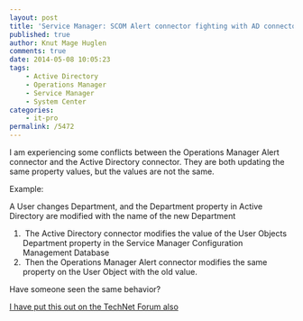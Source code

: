 ```yaml
---
layout: post
title: 'Service Manager: SCOM Alert connector fighting with AD connector?'
published: true
author: Knut Mage Huglen
comments: true
date: 2014-05-08 10:05:23
tags:
    - Active Directory
    - Operations Manager
    - Service Manager
    - System Center
categories:
    - it-pro
permalink: /5472
---
```

I am experiencing some conflicts between the Operations Manager Alert connector and the Active Directory connector. They are both updating the same property values, but the values are not the same.

Example:

A User changes Department, and the Department property in Active Directory are modified with the name of the new Department

  1.  The Active Directory connector modifies the value of the User Objects Department property in the Service Manager Configuration Management Database
  2.  Then the Operations Manager Alert connector modifies the same property on the User Object with the old value.

Have someone seen the same behavior?

[I have put this out on the TechNet Forum also][1]

[1]: http://social.technet.microsoft.com/Forums/systemcenter/en-US/8e08b9db-0435-4031-aed4-c289cf648c0a/scom-alert-connector-fighting-with-ad-connector